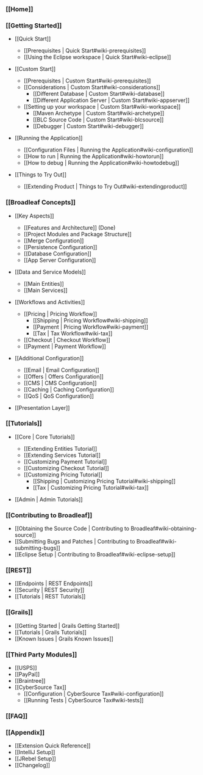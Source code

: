 ### [[Home]]

### [[Getting Started]]

- [[Quick Start]]
    - [[Prerequisites | Quick Start#wiki-prerequisites]]
    - [[Using the Eclipse workspace | Quick Start#wiki-eclipse]]

- [[Custom Start]]
    - [[Prerequisites | Custom Start#wiki-prerequisites]]
    - [[Considerations | Custom Start#wiki-considerations]]
        - [[Different Database | Custom Start#wiki-database]]
        - [[Different Application Server | Custom Start#wiki-appserver]]
    - [[Setting up your workspace | Custom Start#wiki-workspace]]
        - [[Maven Archetype | Custom Start#wiki-archetype]]
        - [[BLC Source Code | Custom Start#wiki-blcsource]]
        - [[Debugger | Custom Start#wiki-debugger]]

- [[Running the Application]]
    - [[Configuration Files | Running the Application#wiki-configuration]]
    - [[How to run | Running the Application#wiki-howtorun]]
    - [[How to debug | Running the Application#wiki-howtodebug]]

- [[Things to Try Out]]
    - [[Extending Product | Things to Try Out#wiki-extendingproduct]]

### [[Broadleaf Concepts]]

- [[Key Aspects]]
    - [[Features and Architecture]] (Done)
    - [[Project Modules and Package Structure]]
    - [[Merge Configuration]]
    - [[Persistence Configuration]]
    - [[Database Configuration]]
    - [[App Server Configuration]]

- [[Data and Service Models]]
    - [[Main Entities]]
    - [[Main Services]]

- [[Workflows and Activities]]
    - [[Pricing | Pricing Workflow]]
        - [[Shipping | Pricing Workflow#wiki-shipping]]
        - [[Payment | Pricing Workflow#wiki-payment]]
        - [[Tax | Tax Workflow#wiki-tax]]
    - [[Checkout | Checkout Workflow]]
    - [[Payment | Payment Workflow]]

- [[Additional Configuration]]
    - [[Email | Email Configuration]]
    - [[Offers | Offers Configuration]]
    - [[CMS | CMS Configuration]]
    - [[Caching | Caching Configuration]]
    - [[QoS | QoS Configuration]]

- [[Presentation Layer]]

### [[Tutorials]]

- [[Core | Core Tutorials]]
    - [[Extending Entities Tutorial]]
    - [[Extending Services Tutorial]]
    - [[Customizing Payment Tutorial]]
    - [[Customizing Checkout Tutorial]]
    - [[Customizing Pricing Tutorial]]
        - [[Shipping | Customizing Pricing Tutorial#wiki-shipping]]
        - [[Tax | Customizing Pricing Tutorial#wiki-tax]]

- [[Admin | Admin Tutorials]]

### [[Contributing to Broadleaf]]
- [[Obtaining the Source Code | Contributing to Broadleaf#wiki-obtaining-source]]
- [[Submitting Bugs and Patches | Contributing to Broadleaf#wiki-submitting-bugs]]
- [[Eclipse Setup | Contributing to Broadleaf#wiki-eclipse-setup]]

### [[REST]]
- [[Endpoints | REST Endpoints]]
- [[Security | REST Security]]
- [[Tutorials | REST Tutorials]]

### [[Grails]]
- [[Getting Started | Grails Getting Started]]
- [[Tutorials | Grails Tutorials]]
- [[Known Issues | Grails Known Issues]]

### [[Third Party Modules]]
- [[USPS]]
- [[PayPal]]
- [[Braintree]]
- [[CyberSource Tax]]
    - [[Configuration | CyberSource Tax#wiki-configuration]]
    - [[Running Tests | CyberSource Tax#wiki-tests]]

### [[FAQ]]

### [[Appendix]]
- [[Extension Quick Reference]]
- [[IntelliJ Setup]]
- [[JRebel Setup]]
- [[Changelog]]
